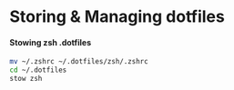 # Storing & Managing dotfiles


#### Stowing zsh .dotfiles
```bash
mv ~/.zshrc ~/.dotfiles/zsh/.zshrc
cd ~/.dotfiles
stow zsh
```